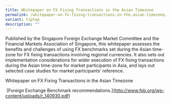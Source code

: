 ```yaml
---
title: Whitepaper on FX Fixing Transactions in the Asian Timezone
permalink: /whitepaper-on-fx-fixing-transactions-in-the-asian-timezone/
variant: tiptap
description: ""
---
```

<p>Published by the Singapore Foreign Exchange Market Committee and the Financial
Markets Association of Singapore, this whitepaper assesses the benefits
and challenges of using FX benchmarks set during the Asian time-zone for
FX fixing transactions involving regional currencies. It also sets out
implementation considerations for wider execution of FX fixing transactions
during the Asian time-zone for market participants in Asia, and lays out
selected case studies for market participants’ reference.</p>
<p>Whitepaper on FX Fixing Transactions in the Asian Timezone &nbsp;</p>
<p></p>
<p></p>
<p>&nbsp;[Foreign Exchange Benchmark recommendations.](<a href="http://www.fsb.org/wp-content/uploads/r_140930.pdf" rel="noopener noreferrer nofollow" target="_blank">http://www.fsb.org/wp-content/uploads/r_140930.pdf</a>)</p>
